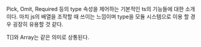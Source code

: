 Pick, Omit, Required 등의 type 속성을 제어하는 기본적인 ts의 기능들에 대한 소개이다.
마치 js의 배열을 조작할 때 쓰이는 느낌이며 type을 모듈 시스템으로 이용 할 경우 굉장히 유용할 것 같다.

T[]와 Array<T>는 같은 의미로 상통된다.
